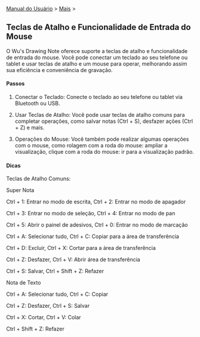 [Manual do Usuário](/dragonnest/drawnote/manual/pt) > [Mais](/dragonnest/drawnote/manual/pt/mais) >

Teclas de Atalho e Funcionalidade de Entrada do Mouse
---
O Wu's Drawing Note oferece suporte a teclas de atalho e funcionalidade de entrada do mouse. Você pode conectar um teclado ao seu telefone ou tablet e usar teclas de atalho e um mouse para operar, melhorando assim sua eficiência e conveniência de gravação.

#### Passos

1. Conectar o Teclado:
   Conecte o teclado ao seu telefone ou tablet via Bluetooth ou USB.

2. Usar Teclas de Atalho:
   Você pode usar teclas de atalho comuns para completar operações, como salvar notas (Ctrl + S), desfazer ações (Ctrl + Z) e mais.

3. Operações do Mouse:
   Você também pode realizar algumas operações com o mouse, como rolagem com a roda do mouse: ampliar a visualização, clique com a roda do mouse: ir para a visualização padrão.

#### Dicas
Teclas de Atalho Comuns:

Super Nota

Ctrl + 1: Entrar no modo de escrita, Ctrl + 2: Entrar no modo de apagador

Ctrl + 3: Entrar no modo de seleção, Ctrl + 4: Entrar no modo de pan

Ctrl + 5: Abrir o painel de adesivos, Ctrl + 0: Entrar no modo de marcação

Ctrl + A: Selecionar tudo, Ctrl + C: Copiar para a área de transferência

Ctrl + D: Excluir, Ctrl + X: Cortar para a área de transferência

Ctrl + Z: Desfazer, Ctrl + V: Abrir área de transferência

Ctrl + S: Salvar, Ctrl + Shift + Z: Refazer

Nota de Texto

Ctrl + A: Selecionar tudo, Ctrl + C: Copiar

Ctrl + Z: Desfazer, Ctrl + S: Salvar

Ctrl + X: Cortar, Ctrl + V: Colar

Ctrl + Shift + Z: Refazer